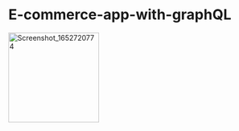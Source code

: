 # E-commerce-app-with-graphQL
<img width="180" alt="Screenshot_1652720774" src="https://user-images.githubusercontent.com/88509809/168650219-76af0db2-6327-42ce-a8af-789e2077cf16.png">
